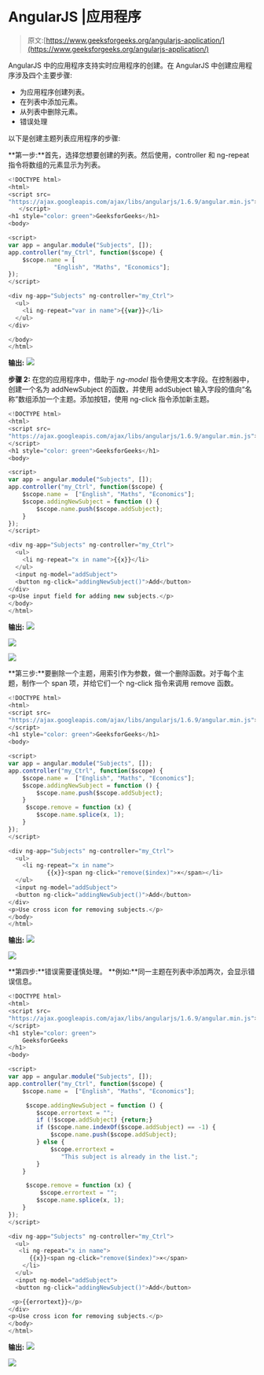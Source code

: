 # AngularJS |应用程序

> 原文:[https://www.geeksforgeeks.org/angularjs-application/](https://www.geeksforgeeks.org/angularjs-application/)

AngularJS 中的应用程序支持实时应用程序的创建。在 AngularJS 中创建应用程序涉及四个主要步骤:

*   为应用程序创建列表。
*   在列表中添加元素。
*   从列表中删除元素。
*   错误处理

以下是创建主题列表应用程序的步骤:

**第一步:**首先，选择您想要创建的列表。然后使用，controller 和 ng-repeat 指令将数组的元素显示为列表。

```ts
<!DOCTYPE html>
<html>
<script src=
"https://ajax.googleapis.com/ajax/libs/angularjs/1.6.9/angular.min.js">
   </script>
<h1 style="color: green">GeeksforGeeks</h1>
<body>

<script>
var app = angular.module("Subjects", []); 
app.controller("my_Ctrl", function($scope) {
    $scope.name = [
             "English", "Maths", "Economics"];
});
</script>

<div ng-app="Subjects" ng-controller="my_Ctrl">
  <ul>
    <li ng-repeat="var in name">{{var}}</li>
  </ul>
</div>

</body>
</html>
```

**输出:**
![](img/7ab23fe98e71e864a06f620d51b1171f.png)

**步骤 2:** 在您的应用程序中，借助于 *ng-model* 指令使用文本字段。在控制器中，创建一个名为 addNewSubject 的函数，并使用 addSubject 输入字段的值向“名称”数组添加一个主题。添加按钮，使用 ng-click 指令添加新主题。

```ts
<!DOCTYPE html>
<html>
<script src=
"https://ajax.googleapis.com/ajax/libs/angularjs/1.6.9/angular.min.js">
</script>
<h1 style="color: green">GeeksforGeeks</h1>
<body>

<script>
var app = angular.module("Subjects", []); 
app.controller("my_Ctrl", function($scope) {
    $scope.name =  ["English", "Maths", "Economics"];
    $scope.addingNewSubject = function () {
        $scope.name.push($scope.addSubject);
    }    
});
</script>

<div ng-app="Subjects" ng-controller="my_Ctrl">
  <ul>
    <li ng-repeat="x in name">{{x}}</li>
  </ul>
  <input ng-model="addSubject">
  <button ng-click="addingNewSubject()">Add</button>
</div>
<p>Use input field for adding new subjects.</p>
</body>
</html>
```

**输出:**
![](img/2d5297bc82a9a421a596d754037c0e94.png)

![](img/66636ca2582e00d75d97c47340c8f731.png)

![](img/8ec4b234d7a717155d28c5f706d345a9.png)

**第三步:**要删除一个主题，用索引作为参数，做一个删除函数。对于每个主题，制作一个 span 项，并给它们一个 ng-click 指令来调用 remove 函数。

```ts
<!DOCTYPE html>
<html>
<script src=
"https://ajax.googleapis.com/ajax/libs/angularjs/1.6.9/angular.min.js">
</script>
<h1 style="color: green">GeeksforGeeks</h1>
<body>

<script>
var app = angular.module("Subjects", []); 
app.controller("my_Ctrl", function($scope) {
    $scope.name =  ["English", "Maths", "Economics"];
    $scope.addingNewSubject = function () {
        $scope.name.push($scope.addSubject);
    }
     $scope.remove = function (x) {
        $scope.name.splice(x, 1);
    }
});
</script>

<div ng-app="Subjects" ng-controller="my_Ctrl">
  <ul>
    <li ng-repeat="x in name">
           {{x}}<span ng-click="remove($index)">×</span></li>
  </ul>
  <input ng-model="addSubject">
  <button ng-click="addingNewSubject()">Add</button>
</div>
<p>Use cross icon for removing subjects.</p>
</body>
</html>
```

**输出:**
![](img/df8edcb2f90af6365a4267df53cceca0.png)

![](img/96211d7f476da2f0d00bf0ac6ebce931.png)

**第四步:**错误需要谨慎处理。
**例如:**同一主题在列表中添加两次，会显示错误信息。

```ts
<!DOCTYPE html>
<html>
<script src=
"https://ajax.googleapis.com/ajax/libs/angularjs/1.6.9/angular.min.js">
</script>
<h1 style="color: green">
    GeeksforGeeks
</h1>
<body>

<script>
var app = angular.module("Subjects", []); 
app.controller("my_Ctrl", function($scope) {
    $scope.name =  ["English", "Maths", "Economics"];

     $scope.addingNewSubject = function () {
        $scope.errortext = "";
        if (!$scope.addSubject) {return;}        
        if ($scope.name.indexOf($scope.addSubject) == -1) {
            $scope.name.push($scope.addSubject);
        } else {
            $scope.errortext = 
               "This subject is already in the list.";
        }
    }

     $scope.remove = function (x) {
         $scope.errortext = ""; 
        $scope.name.splice(x, 1);
    }
});
</script>

<div ng-app="Subjects" ng-controller="my_Ctrl">
  <ul>
   <li ng-repeat="x in name">
      {{x}}<span ng-click="remove($index)">×</span>
    </li>
  </ul>
  <input ng-model="addSubject">
  <button ng-click="addingNewSubject()">Add</button>

 <p>{{errortext}}</p>
</div>
<p>Use cross icon for removing subjects.</p>
</body>
</html>
```

**输出:**
![](img/2e9911c2b6857d855a152c843202492c.png)

![](img/66b896d97787f2d51eff17e74b0f6a3f.png)